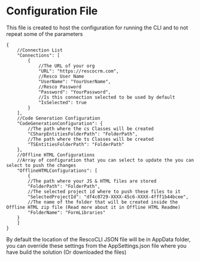 # Configuration File

This file is created to host the configuration for running the CLI and to not repeat some of the parameters

```
{
    //Connection List
    "Connections": [
        {
            //The URL of your org
            "URL": "https://rescocrm.com",
            //Resco User Name
            "UserName": "YourUserName",
            //Resco Password
            "Password": "YourPassword",
            //Is this connection selected to be used by default
            "IsSelected": true
        }
    ],
    //Code Generation Configuration
    "CodeGenerationConfiguration": {
        //The path where the cs Classes will be created
        "CSharpEntitiesFolderPath": "FolderPath",
        //The path where the ts Classes will be created
        "TSEntitiesFolderPath": "FolderPath"
    },
    //Offline HTML Configurations
    //Array of configuration that you can select to update the you can select to push the changes
    "OfflineHTMLConfigurations": [
        {
        //The path where your JS & HTML files are stored
        "FolderPath": "FolderPath",
        //The selected project id where to push these files to it
        "SelectedProjectId": "df4c0729-XXXX-45c6-XXXX-4fff1b44bcee",
        //The name of the folder that will be created inside the Offline HTML zip file (Read more about it in Offline HTML Readme)
        "FolderName": "FormLibraries"
    }
    ]
}
```

By default the location of the RescoCLI JSON file will be in AppData folder, you can override these settings from the AppSettings.json file where you have build the solution (Or downloaded the files)
